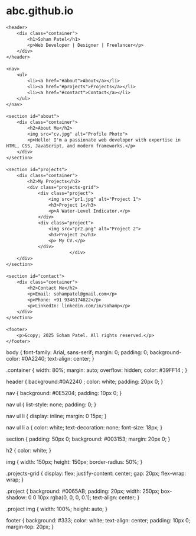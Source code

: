 # abc.github.io
<!DOCTYPE html>
<html lang="en">
<head>
    <meta charset="UTF-8">
    <meta name="viewport" content="width=device-width, initial-scale=1.0">
    <title>My Portfolio</title>
    <link rel="stylesheet" href="style.css">
</head>
<body>

    <header>
        <div class="container">
            <h1>Soham Patel</h1>
            <p>Web Developer | Designer | Freelancer</p>
        </div>
    </header>

    <nav>
        <ul>
            <li><a href="#about">About</a></li>
            <li><a href="#projects">Projects</a></li>
            <li><a href="#contact">Contact</a></li>
        </ul>
    </nav>

    <section id="about">
        <div class="container">
            <h2>About Me</h2>
            <img src="cv.jpg" alt="Profile Photo">
            <p>Hello! I'm a passionate web developer with expertise in HTML, CSS, JavaScript, and modern frameworks.</p>
        </div>
    </section>

    <section id="projects">
        <div class="container">
            <h2>My Projects</h2>
            <div class="projects-grid">
                <div class="project">
                    <img src="pr1.jpg" alt="Project 1">
                    <h3>Project 1</h3>
                    <p>A Water-Level Indicator.</p>
                </div>
                <div class="project">
                    <img src="pr2.png" alt="Project 2">
                    <h3>Project 2</h3>
                    <p> My CV.</p>
                </div>
                            </div>
        </div>
    </section>

    <section id="contact">
        <div class="container">
            <h2>Contact Me</h2>
            <p>Email: sohampatel@gmail.com</p>
            <p>Phone: +91 9346174822</p>
            <p>LinkedIn: linkedin.com/in/sohamp</p>
        </div>
    </section>

    <footer>
        <p>&copy; 2025 Soham Patel. All rights reserved.</p>
    </footer>

</body>
</html>
body {
    font-family: Arial, sans-serif;
    margin: 0;
    padding: 0;
    background-color: #0A2240;
    text-align: center;
}

.container {
    width: 80%;
    margin: auto;
    overflow: hidden;
    color: #39FF14 ;
}

header {
    background:#0A2240 ;
    color: white;
    padding: 20px 0;
}

nav {
    background: #0E5204;
    padding: 10px 0;
}

nav ul {
    list-style: none;
    padding: 0;
}

nav ul li {
    display: inline;
    margin: 0 15px;
}

nav ul li a {
    color: white;
    text-decoration: none;
    font-size: 18px;
}

section {
    padding: 50px 0;
    background: #003153;
    margin: 20px 0;
}

h2 {
    color: white;
}

img {
    width: 150px;
    height: 150px;
    border-radius: 50%;
}

.projects-grid {
    display: flex;
    justify-content: center;
    gap: 20px;
    flex-wrap: wrap;
}

.project {
    background: #0065AB;
    padding: 20px;
    width: 250px;
    box-shadow: 0 0 10px rgba(0, 0, 0, 0.1);
    text-align: center;
}

.project img {
    width: 100%;
    height: auto;
}

footer {
    background: #333;
    color: white;
    text-align: center;
    padding: 10px 0;
    margin-top: 20px;
}

